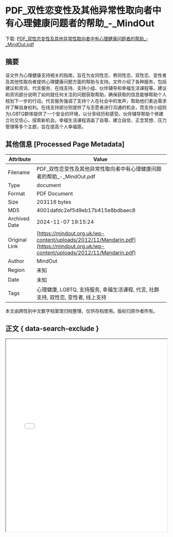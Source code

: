 # PDF_双性恋变性及其他异常性取向者中有心理健康问题者的帮助_-_MindOut

<!-- tcd_download_link -->
下载: <a href="PDF_双性恋变性及其他异常性取向者中有心理健康问题者的帮助_-_MindOut.pdf" download>PDF_双性恋变性及其他异常性取向者中有心理健康问题者的帮助_-_MindOut.pdf</a>
<!-- tcd_download_link_end -->

## 摘要

<!-- tcd_abstract -->
该文件为心理健康支持相关的指南，旨在为女同性恋、男同性恋、双性恋、变性者及其他性取向者提供心理健康问题方面的帮助与支持。文件介绍了各种服务，包括建议和资讯、代言服务、在线支持、支持小组、伙伴辅导和幸福生活课程等。建议和资讯部分说明了如何就任何关注的问题获取帮助，确保获取的信息能够帮助个人规划下一步的行动。代言服务强调了支持个人在社会中的发声，帮助他们表达需求并了解自身权利。在线支持部分则提供了与志愿者进行沟通的机会，而支持小组则为LGBTQ群体提供了一个安全的环境，以分享经历和感受。伙伴辅导帮助个体建立社交信心，探索新机会。幸福生活课程涵盖了自尊、建立自信、正念冥想、压力管理等多个主题，旨在提高个人幸福感。

<!-- tcd_abstract_end -->

## 其他信息 [Processed Page Metadata]

| Attribute       | Value                                  |
|-----------------|----------------------------------------|
| Filename        | PDF_双性恋变性及其他异常性取向者中有心理健康问题者的帮助_-_MindOut.pdf                             |
| Type            | document                                 |
| Format          | PDF Document                               |
| Size            | 203116 bytes                           |
| MD5             | 4001dafdc2ef5d9eb17b415e8bdbaec8                                  |
| Archived Date   | 2024-11-07 19:15:24                             |
| Original Link   | [https://mindout.org.uk/wp-content/uploads/2012/11/Mandarin.pdf](https://mindout.org.uk/wp-content/uploads/2012/11/Mandarin.pdf)                         |
| Author          | MindOut                               |
| Region          | 未知                               |
| Date            | 未知                                 |
| Tags            | 心理健康, LGBTQ, 支持服务, 幸福生活课程, 代言, 社群支持, 双性恋, 变性者, 线上支持                                 |

本文由跨性别中文数字档案馆归档整理，仅供存档使用。版权归原作者所有。


## 正文 { data-search-exclude }

<!-- tcd_main_text -->
<iframe src="../PDF_双性恋变性及其他异常性取向者中有心理健康问题者的帮助_-_MindOut.pdf" width="100%" height="600px">
    <p>无法显示PDF，请下载查看。</p>
</iframe>
<!-- tcd_main_text_end -->

